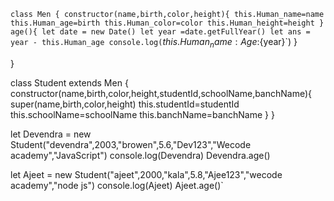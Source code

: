 `class Men {
    constructor(name,birth,color,height){
        this.Human_name=name
        this.Human_age=birth
        this.Human_color=color
        this.Human_height=height
    }
    age(){
        let date = new Date()
        let year =date.getFullYear()
        let ans = year - this.Human_age
        console.log(`${this.Human_name}:Age:${year}`) 
    }
    
}
        
class Student extends Men {
    constructor(name,birth,color,height,studentId,schoolName,banchName){
        super(name,birth,color,height)
        this.studentId=studentId
        this.schoolName=schoolName
        this.banchName=banchName
    }
}


let Devendra = new Student("devendra",2003,"browen",5.6,"Dev123","Wecode academy","JavaScript") 
console.log(Devendra)
Devendra.age()

let Ajeet = new Student("ajeet",2000,"kala",5.8,"Ajee123","wecode academy","node js")
console.log(Ajeet)
Ajeet.age()`